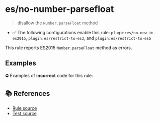 # es/no-number-parsefloat
> disallow the `Number.parseFloat` method

- ✅ The following configurations enable this rule: `plugin:es/no-new-in-es2015`, `plugin:es/restrict-to-es3`, and `plugin:es/restrict-to-es5`

This rule reports ES2015 `Number.parseFloat` method as errors.

## Examples

⛔ Examples of **incorrect** code for this rule:

<eslint-playground type="bad" code="/*eslint es/no-number-parsefloat: error */
const b = Number.parseFloat(value)
" />

## 📚 References

- [Rule source](https://github.com/mysticatea/eslint-plugin-es/blob/v3.0.1/lib/rules/no-number-parsefloat.js)
- [Test source](https://github.com/mysticatea/eslint-plugin-es/blob/v3.0.1/tests/lib/rules/no-number-parsefloat.js)
